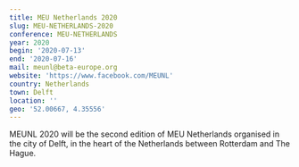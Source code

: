 ```yaml
---
title: MEU Netherlands 2020
slug: MEU-NETHERLANDS-2020
conference: MEU-NETHERLANDS
year: 2020
begin: '2020-07-13'
end: '2020-07-16'
mail: meunl@beta-europe.org
website: 'https://www.facebook.com/MEUNL'
country: Netherlands
town: Delft
location: ''
geo: '52.00667, 4.35556'
---
```

MEUNL 2020 will be the second edition of MEU Netherlands organised in the city of Delft, in the heart of the Netherlands between Rotterdam and The Hague.
